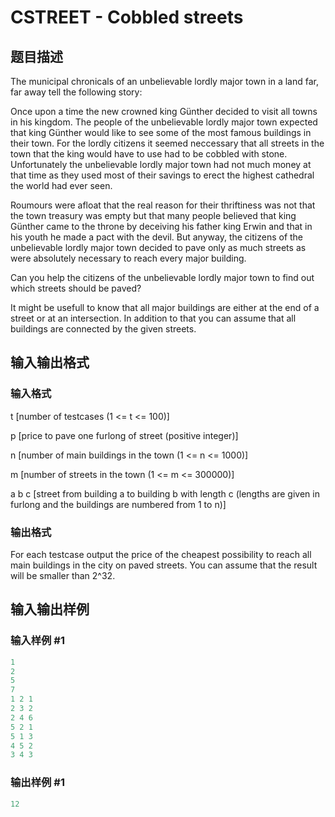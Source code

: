 # CSTREET - Cobbled streets

## 题目描述

The municipal chronicals of an unbelievable lordly major town in a land far, far away tell the following story:

Once upon a time the new crowned king Günther decided to visit all towns in his kingdom. The people of the unbelievable lordly major town expected that king Günther would like to see some of the most famous buildings in their town. For the lordly citizens it seemed neccessary that all streets in the town that the king would have to use had to be cobbled with stone. Unfortunately the unbelievable lordly major town had not much money at that time as they used most of their savings to erect the highest cathedral the world had ever seen.

Roumours were afloat that the real reason for their thriftiness was not that the town treasury was empty but that many people believed that king Günther came to the throne by deceiving his father king Erwin and that in his youth he made a pact with the devil. But anyway, the citizens of the unbelievable lordly major town decided to pave only as much streets as were absolutely necessary to reach every major building.

Can you help the citizens of the unbelievable lordly major town to find out which streets should be paved?

It might be usefull to know that all major buildings are either at the end of a street or at an intersection. In addition to that you can assume that all buildings are connected by the given streets.

## 输入输出格式

### 输入格式

t \[number of testcases (1 <= t <= 100)\]

p \[price to pave one furlong of street (positive integer)\]

n \[number of main buildings in the town (1 <= n <= 1000)\]

m \[number of streets in the town (1 <= m <= 300000)\]

a b c \[street from building a to building b with length c (lengths are given in furlong and the buildings are numbered from 1 to n)\]

### 输出格式

For each testcase output the price of the cheapest possibility to reach all main buildings in the city on paved streets. You can assume that the result will be smaller than 2^32.

## 输入输出样例

### 输入样例 #1

```cpp
1
2
5
7
1 2 1
2 3 2
2 4 6
5 2 1
5 1 3
4 5 2
3 4 3
```


### 输出样例 #1

```cpp
12
```


